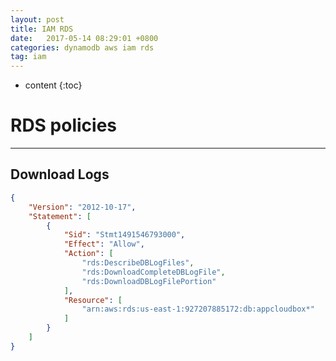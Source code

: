 ```yaml
---
layout: post
title: IAM RDS
date:   2017-05-14 08:29:01 +0800
categories: dynamodb aws iam rds
tag: iam
---
```


* content
{:toc}

# RDS policies
------------------------

## Download Logs
```json
{
    "Version": "2012-10-17",
    "Statement": [
        {
            "Sid": "Stmt1491546793000",
            "Effect": "Allow",
            "Action": [
                "rds:DescribeDBLogFiles",
                "rds:DownloadCompleteDBLogFile",
                "rds:DownloadDBLogFilePortion"
            ],
            "Resource": [
                "arn:aws:rds:us-east-1:927207885172:db:appcloudbox*"
            ]
        }
    ]
}
```

[jekyll]:      http://jekyllrb.com
[jekyll-gh]:   https://github.com/jekyll/jekyll
[jekyll-help]: https://github.com/jekyll/jekyll-help
